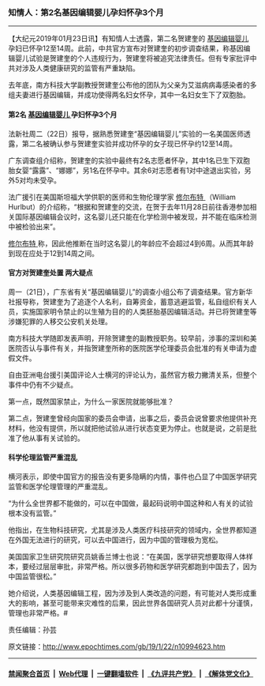 ### 知情人：第2名基因编辑婴儿孕妇怀孕3个月
------------------------

<p>
 【大纪元2019年01月23日讯】有知情人士透露，第二名贺建奎的
 <a href="http://www.epochtimes.com/gb/tag/%E5%9F%BA%E5%9B%A0%E7%BC%96%E8%BE%91%E5%A9%B4%E5%84%BF.html">
  基因编辑婴儿
 </a>
 孕妇已怀孕12至14周。此前，中共官方宣布对贺建奎的初步调查结果，称基因编辑婴儿试验是贺建奎的个人违规行为，贺建奎将被追究法律责任。但有专家批评中共对涉及人类健康研究的监管有严重缺陷。
</p>
<p>
 去年底，南方科技大学副教授贺建奎公布他的团队为父亲为艾滋病病毒感染者的多组夫妻进行基因编辑，并成功使得两名妇女怀孕，其中一名妇女生下了双胞胎。
</p>
<h4>
 第2名
 <a href="http://www.epochtimes.com/gb/tag/%E5%9F%BA%E5%9B%A0%E7%BC%96%E8%BE%91%E5%A9%B4%E5%84%BF.html">
  基因编辑婴儿
 </a>
 孕妇怀孕3个月
</h4>
<p>
 法新社周二（22日）报导，据熟悉贺建奎“基因编辑婴儿”实验的一名美国医师透露，第二名被确认参与贺建奎实验并成功怀孕的女子现已怀孕约12至14周。
</p>
<p>
 广东调查组介绍称，贺建奎的实验中最终有2名志愿者怀孕，其中1名已生下双胞胎女婴“露露”、“娜娜”，另1名在怀孕中。其余6对志愿者有1对中途退出实验，另外5对均未受孕。
</p>
<p>
 法广援引在美国斯坦福大学供职的医师和生物伦理学家
 <a href="http://www.epochtimes.com/gb/tag/%E4%BF%AE%E5%B0%94%E5%B8%83%E7%89%B9.html">
  修尔布特
 </a>
 （William Hurlbut）的介绍称，“根据和贺建奎的交流，在贺于去年11月28日前往香港参加相关国际基因编辑会议时，这名婴儿还只能在化学检测中被发现，并不能在临床检测中被检验出来”。
</p>
<p>
 <a href="http://www.epochtimes.com/gb/tag/%E4%BF%AE%E5%B0%94%E5%B8%83%E7%89%B9.html">
  修尔布特
 </a>
 称，因此他推断在当时这名婴儿的年龄应不会超过4到6周。从而其年龄到现在应处于12到14周之间。
</p>
<h4>
 <b>
  官方对贺建奎处置 两大疑点
 </b>
</h4>
<p>
 周一（21日），广东省有关“基因编辑婴儿”的调查小组公布了调查结果。官方新华社报导称，贺建奎为了追逐个人名利，自筹资金，蓄意逃避监管，私自组织有关人员，实施国家明令禁止的以生殖为目的的人类胚胎基因编辑活动。并已将贺建奎等涉嫌犯罪的人移交公安机关处理。
</p>
<p>
 南方科技大学随即发表声明，开除贺建奎的副教授职务。较早前，涉事的深圳和美医院否认与事件有关，并指贺建奎所称的医院医学伦理委员会批准的有关申请为虚假文件。
</p>
<p>
 自由亚洲电台援引美国评论人士横河的评论认为，虽然官方极力撇清关系，但整个事件中仍有不少疑点。
</p>
<p>
 第一点，既然国家禁止，为什么一家医院就能够批准？
</p>
<p>
 第二点，贺建奎曾经向国家的委员会申请，出事之后，委员会说曾要求他提供补充材料，他没有提供，所以就把他试验从进行状态变更为停止。也就是说，之前是批准了他从事有关试验的。
</p>
<h4>
 <b>
  科学伦理监管严重混乱
 </b>
</h4>
<p>
 横河表示，即使中国官方的报告没有更多隐瞒的内情，事件也凸显了中国医学研究监管和医学伦理管理的严重混乱。
</p>
<p>
 “为什么全世界都不能做的，可以在中国做，最起码说明中国这种和人有关的试验根本没有监管。”
</p>
<p>
 他指出，在生物科技研究，尤其是涉及人类医疗科技研究的领域内，全世界都知道在外国无法进行的研究，可以去中国进行，因为中国的管理极为宽松。
</p>
<p>
 美国国家卫生研究院研究员姚香兰博士也说：“在美国，医学研究想要取得人体样本，要经过层层审批，非常严格。所以很多药物和医学研究都跑到中国去了，因为中国监管很松。”
</p>
<p>
 她介绍说，人类基因编辑工程，因为涉及到人类改造的问题，有可能对人类形成重大的影响，甚至可能带来灾难性的后果，因此世界各国研究人员对此都十分谨慎，管理也非常严格。#
</p>
<p>
 责任编辑：孙芸
</p>

原文链接：http://www.epochtimes.com/gb/19/1/22/n10994623.htm


------------------------
#### [禁闻聚合首页](https://github.com/gfw-breaker/banned-news/blob/master/README.md) &nbsp;|&nbsp; [Web代理](https://github.com/gfw-breaker/open-proxy/blob/master/README.md) &nbsp;|&nbsp; [一键翻墙软件](https://github.com/gfw-breaker/nogfw/blob/master/README.md) &nbsp;|&nbsp; [《九评共产党》](https://github.com/gfw-breaker/9ping.md/blob/master/README.md#九评之一评共产党是什么) &nbsp;|&nbsp; [《解体党文化》](https://github.com/gfw-breaker/jtdwh.md/blob/master/README.md#绪论)